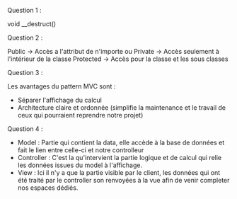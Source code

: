 Question 1 :

void __destruct()

Question 2 :

Public -> Accès a l'attribut de n'importe ou
Private -> Accès seulement à l'intérieur de la classe
Protected -> Accès pour la classe et les sous classes

Question 3 :

Les avantages du pattern MVC sont :
- Séparer l'affichage du calcul
- Architecture claire et ordonnée (simplifie la maintenance
  et le travail de ceux qui pourraient reprendre notre projet)

Question 4 :

- Model : Partie qui contient la data, elle accède 
  à la base de données et fait le lien entre celle-ci
  et notre controlleur 
- Controller : C'est la qu'intervient la partie logique et de
  calcul qui relie les données issues du model à l'affichage.
- View : Ici il n'y a que la partie visible par le client,
les données qui ont été traité par le controller son renvoyées
  à la vue afin de venir completer nos espaces dédiés.

